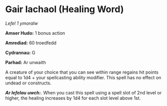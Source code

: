 # Gair Iachaol (Healing Word)

*Lefel 1 ymoralw*

**Amser Hudo:** 1 bonus action

**Amrediad:** 60 troedfedd

**Cydrannau:** G

**Parhad:** Ar unwaith

A creature of your choice that you can see within range regains hit points equal to 1d4 + your spellcasting ability modifier. This spell has no effect on undead or constructs.

***Ar lefelau uwch:***. When you cast this spell using a spell slot of 2nd level or higher, the healing increases by 1d4 for each slot level above 1st.